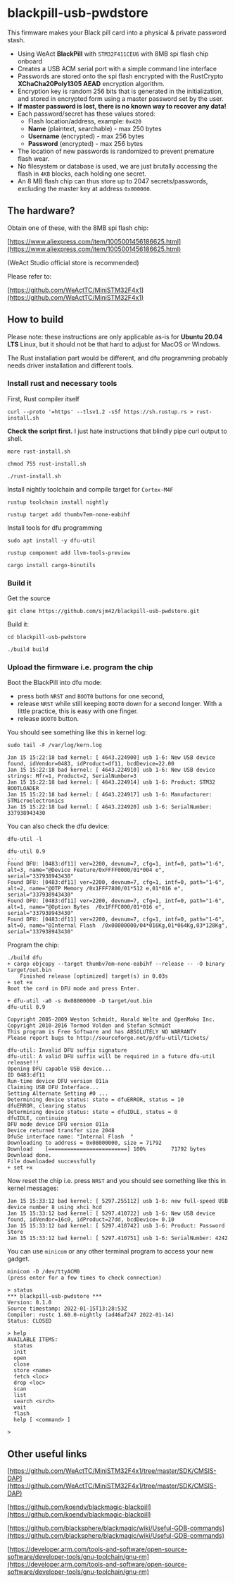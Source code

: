 # blackpill-usb-pwdstore

This firmware makes your Black pill card into a physical & private password stash.

* Using WeAct **BlackPill** with `STM32F411CEU6` with 8MB spi flash chip onboard
* Creates a USB ACM serial port with a simple command line interface
* Passwords are stored onto the spi flash encrypted with the RustCrypto **XChaCha20Poly1305 AEAD** encryption algorithm.
* Encryption key is random 256 bits that is generated in the initialization, and stored in encrypted form using a master password set by the user.
* **If master password is lost, there is no known way to recover any data!**
* Each password/secret has these values stored:
  * Flash location/address, example: `0x420`
  * **Name** (plaintext, searchable) - max 250 bytes
  * **Username** (encrypted) - max 256 bytes
  * **Password** (encrypted) - max 256 bytes
* The location of new passwords is randomized to prevent premature flash wear.
* No filesystem or database is used, we are just brutally accessing the flash in `4KB` blocks, each holding one secret.
* An 8 MB flash chip can thus store up to 2047 secrets/passwords, excluding the master key at address `0x000000`.

## The hardware?


Obtain one of these, with the 8MB spi flash chip:

[https://www.aliexpress.com/item/1005001456186625.html](https://www.aliexpress.com/item/1005001456186625.html)

(WeAct Studio official store is recommended)

Please refer to:

[https://github.com/WeActTC/MiniSTM32F4x1](https://github.com/WeActTC/MiniSTM32F4x1)

## How to build

Please note: these instructions are only applicable as-is for **Ubuntu 20.04 LTS** Linux, but it should not be that hard to adjust for MacOS or Windows.

The Rust installation part would be different, and dfu programming probably needs driver installation and different tools.

### Install rust and necessary tools

First, Rust compiler itself

`curl --proto '=https' --tlsv1.2 -sSf https://sh.rustup.rs > rust-install.sh`

**Check the script first.** I just hate instructions that blindly pipe curl output to shell.

`more rust-install.sh`

`chmod 755 rust-install.sh`

`./rust-install.sh`

Install nightly toolchain and compile target for `Cortex-M4F`

`rustup toolchain install nightly`

`rustup target add thumbv7em-none-eabihf`

Install tools for dfu programming

`sudo apt install -y dfu-util`

`rustup component add llvm-tools-preview`

`cargo install cargo-binutils`

### Build it

Get the source

`git clone https://github.com/sjm42/blackpill-usb-pwdstore.git`

Build it:

`cd blackpill-usb-pwdstore`

`./build build`

### Upload the firmware i.e. program the chip

Boot the BlackPill into dfu mode:

* press both `NRST` and `BOOT0` buttons for one second,
* release `NRST` while still keeping `BOOT0` down for a second longer. With a little practice, this is easy with one finger.
* release `BOOT0` button.

You should see something like this in kernel log:

`sudo tail -F /var/log/kern.log`

```text
Jan 15 15:22:18 bad kernel: [ 4643.224900] usb 1-6: New USB device found, idVendor=0483, idProduct=df11, bcdDevice=22.00
Jan 15 15:22:18 bad kernel: [ 4643.224910] usb 1-6: New USB device strings: Mfr=1, Product=2, SerialNumber=3
Jan 15 15:22:18 bad kernel: [ 4643.224914] usb 1-6: Product: STM32  BOOTLOADER
Jan 15 15:22:18 bad kernel: [ 4643.224917] usb 1-6: Manufacturer: STMicroelectronics
Jan 15 15:22:18 bad kernel: [ 4643.224920] usb 1-6: SerialNumber: 337938943430
```

You can also check the dfu device:

`dfu-util -l`

```text
dfu-util 0.9
...
Found DFU: [0483:df11] ver=2200, devnum=7, cfg=1, intf=0, path="1-6", alt=3, name="@Device Feature/0xFFFF0000/01*004 e", serial="337938943430"
Found DFU: [0483:df11] ver=2200, devnum=7, cfg=1, intf=0, path="1-6", alt=2, name="@OTP Memory /0x1FFF7800/01*512 e,01*016 e", serial="337938943430"
Found DFU: [0483:df11] ver=2200, devnum=7, cfg=1, intf=0, path="1-6", alt=1, name="@Option Bytes  /0x1FFFC000/01*016 e", serial="337938943430"
Found DFU: [0483:df11] ver=2200, devnum=7, cfg=1, intf=0, path="1-6", alt=0, name="@Internal Flash  /0x08000000/04*016Kg,01*064Kg,03*128Kg", serial="337938943430"
```

Program the chip:

```text
./build dfu
+ cargo objcopy --target thumbv7em-none-eabihf --release -- -O binary target/out.bin
    Finished release [optimized] target(s) in 0.03s
+ set +x
Boot the card in DFU mode and press Enter.

+ dfu-util -a0 -s 0x08000000 -D target/out.bin
dfu-util 0.9

Copyright 2005-2009 Weston Schmidt, Harald Welte and OpenMoko Inc.
Copyright 2010-2016 Tormod Volden and Stefan Schmidt
This program is Free Software and has ABSOLUTELY NO WARRANTY
Please report bugs to http://sourceforge.net/p/dfu-util/tickets/

dfu-util: Invalid DFU suffix signature
dfu-util: A valid DFU suffix will be required in a future dfu-util release!!!
Opening DFU capable USB device...
ID 0483:df11
Run-time device DFU version 011a
Claiming USB DFU Interface...
Setting Alternate Setting #0 ...
Determining device status: state = dfuERROR, status = 10
dfuERROR, clearing status
Determining device status: state = dfuIDLE, status = 0
dfuIDLE, continuing
DFU mode device DFU version 011a
Device returned transfer size 2048
DfuSe interface name: "Internal Flash  "
Downloading to address = 0x08000000, size = 71792
Download	[=========================] 100%        71792 bytes
Download done.
File downloaded successfully
+ set +x
```

Now reset the chip i.e. press `NRST` and you should see something like this in kernel messages:

```text
Jan 15 15:33:12 bad kernel: [ 5297.255112] usb 1-6: new full-speed USB device number 8 using xhci_hcd
Jan 15 15:33:12 bad kernel: [ 5297.410722] usb 1-6: New USB device found, idVendor=16c0, idProduct=27dd, bcdDevice= 0.10
Jan 15 15:33:12 bad kernel: [ 5297.410742] usb 1-6: Product: Password Store
Jan 15 15:33:12 bad kernel: [ 5297.410751] usb 1-6: SerialNumber: 4242
```

You can use `minicom` or any other terminal program to access your new gadget.

```text
minicom -D /dev/ttyACM0
(press enter for a few times to check connection)

> status
*** blackpill-usb-pwdstore ***
Version: 0.1.0
Source timestamp: 2022-01-15T13:28:53Z
Compiler: rustc 1.60.0-nightly (ad46af247 2022-01-14)
Status: CLOSED

> help
AVAILABLE ITEMS:
  status
  init
  open
  close
  store <name>
  fetch <loc>
  drop <loc>
  scan
  list
  search <srch>
  wait
  flash
  help [ <command> ]

> 
```

## Other useful links

[https://github.com/WeActTC/MiniSTM32F4x1/tree/master/SDK/CMSIS-DAP](https://github.com/WeActTC/MiniSTM32F4x1/tree/master/SDK/CMSIS-DAP)

[https://github.com/koendv/blackmagic-blackpill](https://github.com/koendv/blackmagic-blackpill)

[https://github.com/blacksphere/blackmagic/wiki/Useful-GDB-commands](https://github.com/blacksphere/blackmagic/wiki/Useful-GDB-commands)

[https://developer.arm.com/tools-and-software/open-source-software/developer-tools/gnu-toolchain/gnu-rm](https://developer.arm.com/tools-and-software/open-source-software/developer-tools/gnu-toolchain/gnu-rm)
